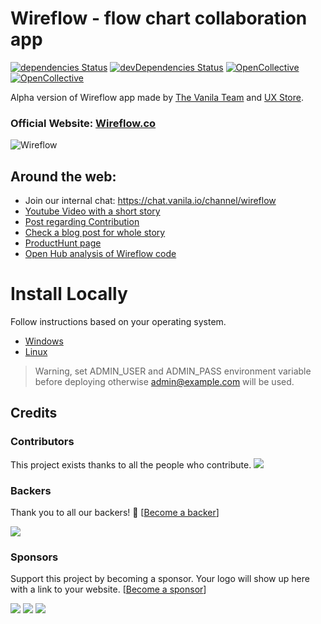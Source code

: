 # Wireflow - flow chart collaboration app

[![dependencies Status](https://david-dm.org/vanila-io/wireflow/status.svg)](https://david-dm.org/vanila-io/wireflow)
[![devDependencies Status](https://david-dm.org/vanila-io/wireflow/dev-status.svg)](https://david-dm.org/vanila-io/wireflow?type=dev)
[![OpenCollective](https://opencollective.com/wireflow/backers/badge.svg)](#backers) 
[![OpenCollective](https://opencollective.com/wireflow/sponsors/badge.svg)](#sponsors)

Alpha version of Wireflow app made by [The Vanila Team](https://vanila.io) and [UX Store](https://uxstore.com).

### Official Website: [Wireflow.co](https://wireflow.co)

![Wireflow](https://i.imgur.com/ceXMd28.png)

## Around the web:

- Join our internal chat: https://chat.vanila.io/channel/wireflow
- [Youtube Video with a short story](https://youtu.be/zm0XbLmXtXY)
- [Post regarding Contribution](https://forums.meteor.com/t/anyone-interested-in-collaboration-on-wireflow-co-open-source-project/40716)
- [Check a blog post for whole story](https://blog.vanila.io/we-were-hunted-on-producthunt-unexpectedly-e92e7179bdec)
- [ProductHunt page](https://www.producthunt.com/posts/wireflow)
- [Open Hub analysis of Wireflow code](https://www.openhub.net/p/wireflow)

# Install Locally

Follow instructions based on your operating system.
- [Windows](https://github.com/vanila-io/wireflow/wiki/Installation-Windows)
- [Linux](https://github.com/vanila-io/wireflow/wiki/Installation-Linux)

> Warning, set ADMIN_USER and ADMIN_PASS environment variable before deploying otherwise admin@example.com will be used.

## Credits
### Contributors

This project exists thanks to all the people who contribute. 
<a href="graphs/contributors"><img src="https://opencollective.com/wireflow/contributors.svg?width=890&button=false" /></a>


### Backers

Thank you to all our backers! 🙏 [[Become a backer](https://opencollective.com/wireflow#backer)]

<a href="https://opencollective.com/{{slug}}#backers" target="_blank"><img src="https://opencollective.com/wireflow/backers.svg?width=890"></a>


### Sponsors

Support this project by becoming a sponsor. Your logo will show up here with a link to your website. [[Become a sponsor](https://opencollective.com/wireflow#sponsor)]

<a href="https://opencollective.com/wireflow/sponsor/0/website" target="_blank"><img src="https://opencollective.com/wireflow/sponsor/0/avatar.svg"></a>
<a href="https://opencollective.com/wireflow/sponsor/1/website" target="_blank"><img src="https://opencollective.com/wireflow/sponsor/1/avatar.svg"></a>
<a href="https://opencollective.com/wireflow/sponsor/2/website" target="_blank"><img src="https://opencollective.com/wireflow/sponsor/2/avatar.svg"></a>

